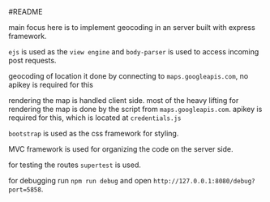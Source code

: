 #README

main focus here is to implement geocoding in an server built with
express framework.

`ejs` is used as the `view engine` and `body-parser` is used to
access incoming post requests.

geocoding of location it done by connecting to `maps.googleapis.com`,
no apikey is required for this

rendering the map is handled client side. most of the heavy lifting for
rendering the map is done by the script from `maps.googleapis.com`.
apikey is required for this, which is located at `credentials.js`

`bootstrap` is used as the css framework for styling.

MVC framework is used for organizing the code on the server side.

for testing the routes `supertest` is used.

for debugging run `npm run debug` and open `http://127.0.0.1:8080/debug?port=5858`.
